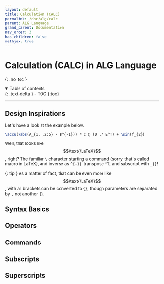 ```yaml
---
layout: default
title: Calculation (CALC)
permalink: /doc/alg/calc
parent: ALG Language
grand_parent: Documentation
nav_order: 3
has_children: false
mathjax: true
---
```


# Calculation (CALC) in ALG Language
{: .no_toc }

<details open markdown="block">
  <summary>
    Table of contents
  </summary>
  {: .text-delta }
- TOC
{:toc}
</details>

***

## Design Inspirations

Let's have a look at the example below.
```tex
\accu(\abs(A_{1,:,2:5} - B^{-1})) * c @ (D ./ E^T) + \sin(f_{2})
```
Well, that looks like $$\text{\LaTeX}$$, right?
The familiar `\` character starting a command (sorry, that's called macro in LaTeX),
and inverse as `^{-1}`, transpose `^T`, and subscript with `_{}`!

{: tip }
As a matter of fact, that can be even more like $$\text{\LaTeX}$$,
with all brackets can be converted to `{}`, though parameters are separated by `,` not another `{}`.

## Syntax Basics

## Operators

## Commands

## Subscripts

## Superscripts
